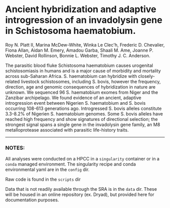 # Ancient hybridization and adaptive introgression of an invadolysin gene in Schistosoma haematobium.

Roy N. Platt II, Marina McDew-White, Winka Le Clec'h, Frederic D. Chevalier, Fiona Allan, Aidan M. Emery, Amadou Garba, Shaali M. Ame, Joanne P. Webster, David Rollinson, Bonnie L. Webster, Timothy J. C. Anderson.

The parasitic blood fluke Schistosoma haematobium causes urogenital schistosomiasis in humans and is a major cause of morbidity and mortality across sub-Saharan Africa. S. haematobium can hybridize with closely-related livestock schistosomes, including S. bovis, however the frequency, direction, age and genomic consequences of hybridization in nature are unknown. We sequenced 96 S. haematobium exomes from Niger and the Zanzibar archipelago. We found evidence of an ancient, adaptive introgression event between Nigerien S. haematobium and S. bovis occurring 108-613 generations ago. Introgressed S. bovis alleles constitute 3.3-8.2% of Nigerien S. haematobium genomes. Some S. bovis alleles have reached high frequency and show signatures of directional selection; the strongest signal spans a single gene in the invadolysin gene family, an M8 metalloprotease associated with parasitic life-history traits. 

---
### NOTES:

All analyses were conducted on a HPCC in a ```singularity``` container or in a ```conda``` managed environment. The singularity recipe and conda environmental yaml are in the ```config``` dir. 

Raw code is found in the ```scripts``` dir 

Data that is not readily available through the SRA is in the ```data``` dir.  These will be housed in an online repository (ex. Dryad), but provided here for documentation purposes.

